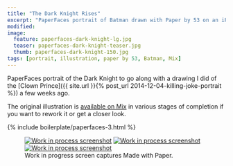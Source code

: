 ```yaml
---
title: "The Dark Knight Rises"
excerpt: "PaperFaces portrait of Batman drawn with Paper by 53 on an iPad."
modified: 
image: 
  feature: paperfaces-dark-knight-lg.jpg
  teaser: paperfaces-dark-knight-teaser.jpg
  thumb: paperfaces-dark-knight-150.jpg
tags: [portrait, illustration, paper by 53, Batman, Mix]
---
```


PaperFaces portrait of the Dark Knight to go along with a drawing I did of the [Clown Prince]({{ site.url }}{% post_url 2014-12-04-killing-joke-portrait %}) a few weeks ago.

The original illustration is [available on Mix](https://mix.fiftythree.com/11098-Michael-Rose/1420093) in various stages of completion if you want to rework it or get a closer look.

{% include boilerplate/paperfaces-3.html %}

<figure class="third">
  <a href="{{ site.url }}/images/paperfaces-dark-knight-process-1-lg.jpg"><img src="{{ site.url }}/images/paperfaces-dark-knight-process-1-600.jpg" alt="Work in process screenshot"></a>
  <a href="{{ site.url }}/images/paperfaces-dark-knight-process-2-lg.jpg"><img src="{{ site.url }}/images/paperfaces-dark-knight-process-2-600.jpg" alt="Work in process screenshot"></a>
  <a href="{{ site.url }}/images/paperfaces-dark-knight-process-3-lg.jpg"><img src="{{ site.url }}/images/paperfaces-dark-knight-process-3-600.jpg" alt="Work in process screenshot"></a>
  <figcaption>Work in progress screen captures Made with Paper.</figcaption>
</figure>
